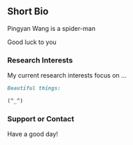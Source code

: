 ## Short Bio

Pingyan Wang is a spider-man

Good luck to you




### Research Interests

My current research interests focus on ...

```markdown
Beautiful things:

(^_^)

```



### Support or Contact

Have a good day!
